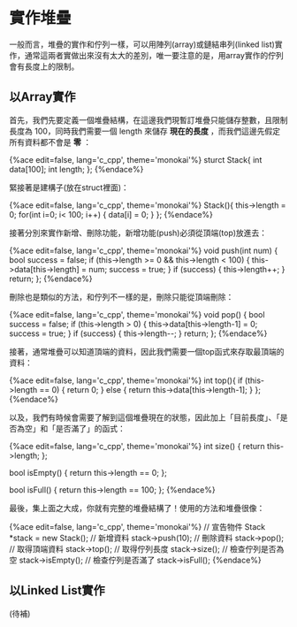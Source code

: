 # 實作堆疊
一般而言，堆疊的實作和佇列一樣，可以用陣列(array)或鏈結串列(linked list)實作，通常這兩者實做出來沒有太大的差別，唯一要注意的是，用array實作的佇列會有長度上的限制。  

## 以Array實作
首先，我們先要定義一個堆疊結構，在這邊我們現暫訂堆疊只能儲存整數，且限制長度為 100，同時我們需要一個 length 來儲存 **現在的長度** ，而我們這邊先假定所有資料都不會是 **零** ：    

{%ace edit=false, lang='c_cpp', theme='monokai'%}
sturct Stack{
    int data[100];
    int length;
};
{%endace%}

緊接著是建構子(放在struct裡面)：  

{%ace edit=false, lang='c_cpp', theme='monokai'%}
Stack(){
    this->length = 0;
    for(int i=0; i< 100; i++) {
      data[i] = 0;
    }
};
{%endace%}

接著分別來實作新增、刪除功能，新增功能(push)必須從頂端(top)放進去：  

{%ace edit=false, lang='c_cpp', theme='monokai'%}
void push(int num) {
    bool success = false;
    if (this->length >= 0 && this->length < 100) {
        this->data[this->length] = num;
        success = true;
    }
    if (success) {
        this->length++;
    }
    return;
};
{%endace%}

刪除也是類似的方法，和佇列不一樣的是，刪除只能從頂端刪除：  

{%ace edit=false, lang='c_cpp', theme='monokai'%}
void pop() {
    bool success = false;
    if (this->length > 0) {
        this->data[this->length-1] = 0;
        success = true;
    }
    if (success) {
        this->length--;
    }
    return;
};
{%endace%}

接著，通常堆疊可以知道頂端的資料，因此我們需要一個top函式來存取最頂端的資料：  

{%ace edit=false, lang='c_cpp', theme='monokai'%}
int top(){
    if (this->length == 0) {
        return 0;
    } else {
        return this->data[this->length-1];
    }
};
{%endace%}

以及，我們有時候會需要了解到這個堆疊現在的狀態，因此加上「目前長度」、「是否為空」和「是否滿了」的函式：  

{%ace edit=false, lang='c_cpp', theme='monokai'%}
int size() {
    return this->length;
};

bool isEmpty() {
    return this->length == 0;
};

bool isFull() {
    return this->length == 100;
};
{%endace%}

最後，集上面之大成，你就有完整的堆疊結構了！使用的方法和堆疊很像：  

{%ace edit=false, lang='c_cpp', theme='monokai'%}
// 宣告物件
Stack *stack = new Stack();
// 新增資料
stack->push(10);
// 刪除資料
stack->pop();
// 取得頂端資料
stack->top();
// 取得佇列長度
stack->size();
// 檢查佇列是否為空
stack->isEmpty();
// 檢查佇列是否滿了
stack->isFull();
{%endace%}

## 以Linked List實作
(待補)
